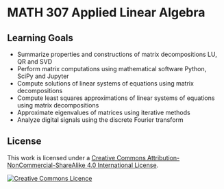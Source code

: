 # MATH 307 Applied Linear Algebra

## Learning Goals

- Summarize properties and constructions of matrix decompositions LU, QR and SVD
- Perform matrix computations using mathematical software Python, SciPy and Jupyter
- Compute solutions of linear systems of equations using matrix decompositions
- Compute least squares approximations of linear systems of equations using matrix decompositions
- Approximate eigenvalues of matrices using iterative methods
- Analyze digital signals using the discrete Fourier transform

## License

This work is licensed under a <a rel="license" href="http://creativecommons.org/licenses/by-nc-sa/4.0/">Creative Commons Attribution-NonCommercial-ShareAlike 4.0 International License</a>.

<a rel="license" href="http://creativecommons.org/licenses/by-nc-sa/4.0/"><img alt="Creative Commons Licence" style="border-width:0" src="https://i.creativecommons.org/l/by-nc-sa/4.0/88x31.png" /></a>
